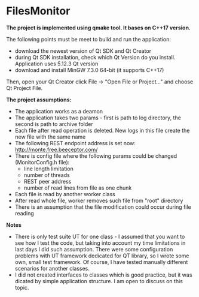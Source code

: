 # FilesMonitor

**The project is implemented using qmake tool. It bases on C++17 version.**

The following points must be meet to build and run the application:
* download the newest version of Qt SDK and Qt Creator
* during Qt SDK installation, check which Qt Version do you install. Application uses 5.12.3 Qt version
* download and install MinGW 7.3.0 64-bit (it supports C++17)


Then, open your Qt Creator click File -> "Open File or Project..." and choose Qt Project File.


**The project assumptions:**
* The application works as a deamon
* The application takes two params - first is path to log directory, the second is path to archive folder
* Each file after read operation is deleted. New logs in this file create the new file with the same name
* The following REST endpoint address is set now: http://monte.free.beeceptor.com/ 
* There is config file where the following params could be changed (MonitorConfig.h file):
    * line length limitation
    * number of threads
    * REST peer address
    * number of read lines from file as one chunk
* Each file is read by another worker class
* After read whole file, worker removes such file from "root" directory
* There is an assumption that the file modification could occur during file reading


**Notes**
* There is only test suite UT for one class - I assumed that you want to see how I test the code, but taking into account my time limitations in last days I did such assumption. There were some configuration problems with UT framework dedicated for QT library, so I wrote some own, small test framework.
Of course, I have tested manually different scenarios for another classes. 
* I did not created interfaces to classes which is good practice, but it was dicated by simple application structure. I am open to discuss on this topic.
